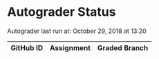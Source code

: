 # Autograder Status
Autograder last run at: October 29, 2018 at 13:20

| GitHub ID | Assignment | Graded Branch |
|-----------|------------|---------------|
